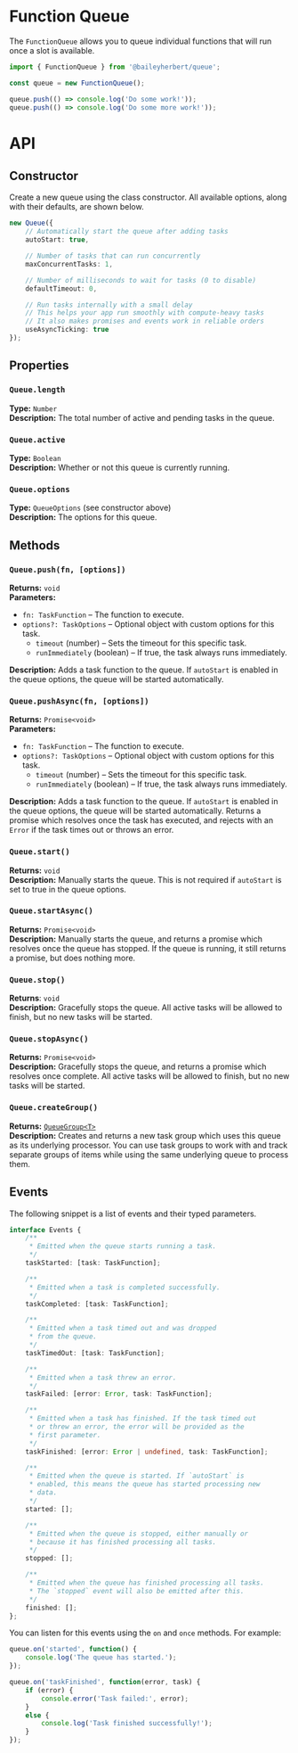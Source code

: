 # Function Queue

The `FunctionQueue` allows you to queue individual functions that will run once a slot is available.

```ts
import { FunctionQueue } from '@baileyherbert/queue';

const queue = new FunctionQueue();

queue.push(() => console.log('Do some work!'));
queue.push(() => console.log('Do some more work!'));
```

# API

## Constructor

Create a new queue using the class constructor. All available options, along with their defaults, are shown below.

```ts
new Queue({
    // Automatically start the queue after adding tasks
    autoStart: true,

    // Number of tasks that can run concurrently
    maxConcurrentTasks: 1,

    // Number of milliseconds to wait for tasks (0 to disable)
    defaultTimeout: 0,

    // Run tasks internally with a small delay
    // This helps your app run smoothly with compute-heavy tasks
    // It also makes promises and events work in reliable orders
    useAsyncTicking: true
});
```

## Properties

### `Queue.length`

**Type:** `Number`\
**Description:** The total number of active and pending tasks in the queue.

### `Queue.active`

**Type:** `Boolean`\
**Description:** Whether or not this queue is currently running.

### `Queue.options`

**Type:** `QueueOptions` (see constructor above)\
**Description:** The options for this queue.

## Methods

### `Queue.push(fn, [options])`

**Returns:** `void`\
**Parameters:**
- `fn: TaskFunction` – The function to execute.
- `options?: TaskOptions` – Optional object with custom options for this task.
  - `timeout` (number) – Sets the timeout for this specific task.
  - `runImmediately` (boolean) – If true, the task always runs immediately.

**Description:** Adds a task function to the queue. If `autoStart` is enabled in the queue options, the queue will be started automatically.

### `Queue.pushAsync(fn, [options])`

**Returns:** `Promise<void>`\
**Parameters:**
- `fn: TaskFunction` – The function to execute.
- `options?: TaskOptions` – Optional object with custom options for this task.
  - `timeout` (number) – Sets the timeout for this specific task.
  - `runImmediately` (boolean) – If true, the task always runs immediately.

**Description:** Adds a task function to the queue. If `autoStart` is enabled in the queue options, the queue will be started automatically. Returns a promise which resolves once the task has executed, and rejects with an `Error` if the task times out or throws an error.

### `Queue.start()`

**Returns:** `void`\
**Description:** Manually starts the queue. This is not required if `autoStart` is set to true in the queue options.

### `Queue.startAsync()`

**Returns:** `Promise<void>`\
**Description:** Manually starts the queue, and returns a promise which resolves once the queue has stopped. If the queue is running, it still returns a promise, but does nothing more.

### `Queue.stop()`

**Returns**: `void`\
**Description:** Gracefully stops the queue. All active tasks will be allowed to finish, but no new tasks will be started.

### `Queue.stopAsync()`

**Returns:** `Promise<void>`\
**Description:** Gracefully stops the queue, and returns a promise which resolves once complete. All active tasks will be allowed to finish, but no new tasks will be started.

### `Queue.createGroup()`

**Returns:** [`QueueGroup<T>`](groups.md)\
**Description:** Creates and returns a new task group which uses this queue as its underlying processor. You can use task groups to work with and track separate groups of items while using the same underlying queue to process them.

## Events

The following snippet is a list of events and their typed parameters.

```ts
interface Events {
    /**
     * Emitted when the queue starts running a task.
     */
    taskStarted: [task: TaskFunction];

    /**
     * Emitted when a task is completed successfully.
     */
    taskCompleted: [task: TaskFunction];

    /**
     * Emitted when a task timed out and was dropped
     * from the queue.
     */
    taskTimedOut: [task: TaskFunction];

    /**
     * Emitted when a task threw an error.
     */
    taskFailed: [error: Error, task: TaskFunction];

    /**
     * Emitted when a task has finished. If the task timed out
     * or threw an error, the error will be provided as the
     * first parameter.
     */
    taskFinished: [error: Error | undefined, task: TaskFunction];

    /**
     * Emitted when the queue is started. If `autoStart` is
     * enabled, this means the queue has started processing new
     * data.
     */
    started: [];

    /**
     * Emitted when the queue is stopped, either manually or
     * because it has finished processing all tasks.
     */
    stopped: [];

    /**
     * Emitted when the queue has finished processing all tasks.
     * The `stopped` event will also be emitted after this.
     */
    finished: [];
};
```

You can listen for this events using the `on` and `once` methods. For example:

```ts
queue.on('started', function() {
    console.log('The queue has started.');
});

queue.on('taskFinished', function(error, task) {
    if (error) {
        console.error('Task failed:', error);
    }
    else {
        console.log('Task finished successfully!');
    }
});
```
